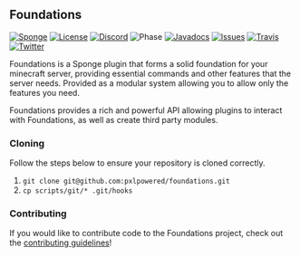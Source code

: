 Foundations
---

[![Sponge]](https://www.spongepowered.org/)
[![License]](LICENSE)
[![Discord]](https://discord.gg/7rN5Vz9)
![Phase]
[![Javadocs]](https://pxlpowered.github.io/docs/foundations/api/6.0.0-SNAPSHOT/0.1.0-SNAPSHOT/)
[![Issues]](http://www.github.com/pxlpowered/foundations/issues/)
[![Travis]](https://travis-ci.org/pxlpowered/foundations)
[![Twitter]](https://www.twitter.com/kinggoesgaming)

Foundations is a Sponge plugin that forms a solid foundation for your minecraft 
server, providing essential commands and other features that the server needs.
Provided as a modular system allowing you to allow only the features you need.

Foundations provides a rich and powerful API allowing plugins to interact with 
Foundations, as well as create third party modules.

### Cloning

Follow the steps below to ensure your repository is cloned correctly. 

1. `git clone git@github.com:pxlpowered/foundations.git`
2. `cp scripts/git/* .git/hooks`

### Contributing

If you would like to contribute code to the Foundations project, check out the
[contributing guidelines](CONTRIBUTING.md)!

[Sponge]: https://img.shields.io/badge/Sponge_API-6.0.0--SNAPSHOT-blue.svg?style=flat-square
[License]: https://img.shields.io/github/license/pxlpowered/foundations.svg?style=flat-square
[Discord]: https://img.shields.io/badge/Discord-foundations@pxlpowered-269308.svg?style=flat-square
[Phase]: https://img.shields.io/badge/Phase-Alpha-red.svg?style=flat-square 
[Javadocs]: https://img.shields.io/badge/Javadocs-0.1.0--SNAPSHOT-green.svg?style=flat-square 
[Issues]: https://img.shields.io/github/issues-raw/pxlpowered/foundations.svg?style=flat-square
[Travis]: https://img.shields.io/travis/pxlpowered/foundations.svg?style=flat-square
[Twitter]: https://img.shields.io/twitter/follow/kinggoesgaming.svg?style=flat-square&label=Follow
